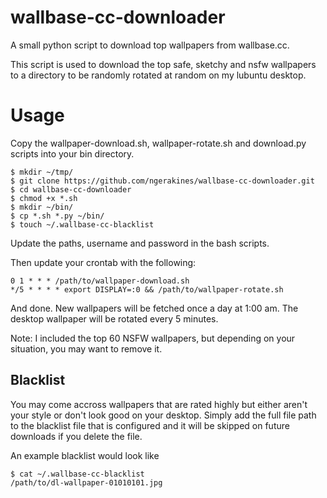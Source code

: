 # wallbase-cc-downloader

A small python script to download top wallpapers from wallbase.cc.

This script is used to download the top safe, sketchy and nsfw wallpapers to a directory to be randomly rotated at random on my lubuntu desktop.

# Usage

Copy the wallpaper-download.sh, wallpaper-rotate.sh and download.py scripts into your bin directory.

    $ mkdir ~/tmp/
    $ git clone https://github.com/ngerakines/wallbase-cc-downloader.git
    $ cd wallbase-cc-downloader
    $ chmod +x *.sh
    $ mkdir ~/bin/
    $ cp *.sh *.py ~/bin/
    $ touch ~/.wallbase-cc-blacklist

Update the paths, username and password in the bash scripts.

Then update your crontab with the following:

    0 1 * * * /path/to/wallpaper-download.sh
    */5 * * * * export DISPLAY=:0 && /path/to/wallpaper-rotate.sh

And done. New wallpapers will be fetched once a day at 1:00 am. The desktop wallpaper will be rotated every 5 minutes.

Note: I included the top 60 NSFW wallpapers, but depending on your situation, you may want to remove it.

## Blacklist

You may come accross wallpapers that are rated highly but either aren't your style or don't look good on your desktop. Simply add the full file path to the blacklist file that is configured and it will be skipped on future downloads if you delete the file.

An example blacklist would look like

    $ cat ~/.wallbase-cc-blacklist
    /path/to/dl-wallpaper-01010101.jpg
